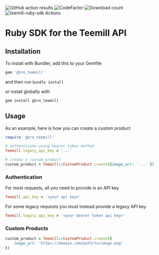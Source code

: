 ![GitHub action results](https://github.com/G-Bro/teemill-ruby-sdk/actions/workflows/ruby.yml/badge.svg)
![CodeFactor](https://www.codefactor.io/repository/github/g-bro/teemill-ruby-sdk/badge)
![Download count](https://img.shields.io/gem/dv/gbro_teemill/stable)
![teemill-ruby-sdk Actions](https://api.meercode.io/badge/G-Bro/teemill-ruby-sdk?type=ci-success-rate&lastDay=14)

# Ruby SDK for the Teemill API

## Installation

To install with Bundler, add this to your Gemfile

```bash
gem 'gbro_teemill'
```
and then run `bundle install`

or install globally with
```bash
gem install gbro_teemill
```

## Usage

As an example, here is how you can create a custom product
```ruby
require 'gbro_teemill'

# authenticate using bearer token method
Teemill.legacy_api_key = '...'

# create a custom product
custom_product = Teemill::CustomProduct.create({image_url: '...' })
```

### Authentication

For most requests, all you need to provide is an API key

```ruby
Teemill.api_key = '<your api key>'
```

For some legacy requests you must instead provide a legacy API key

```ruby
Teemill.legacy_api_key = '<your bearer token api key>'
```

### Custom Products

```ruby
custom_product = Teemill::CustomProduct.create({
    image_url: 'https://domain.com/path/to/image.png'
})
```
